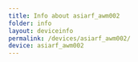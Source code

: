 ```yaml
---
title: Info about asiarf_awm002
folder: info
layout: deviceinfo
permalink: /devices/asiarf_awm002/
device: asiarf_awm002
---
```

